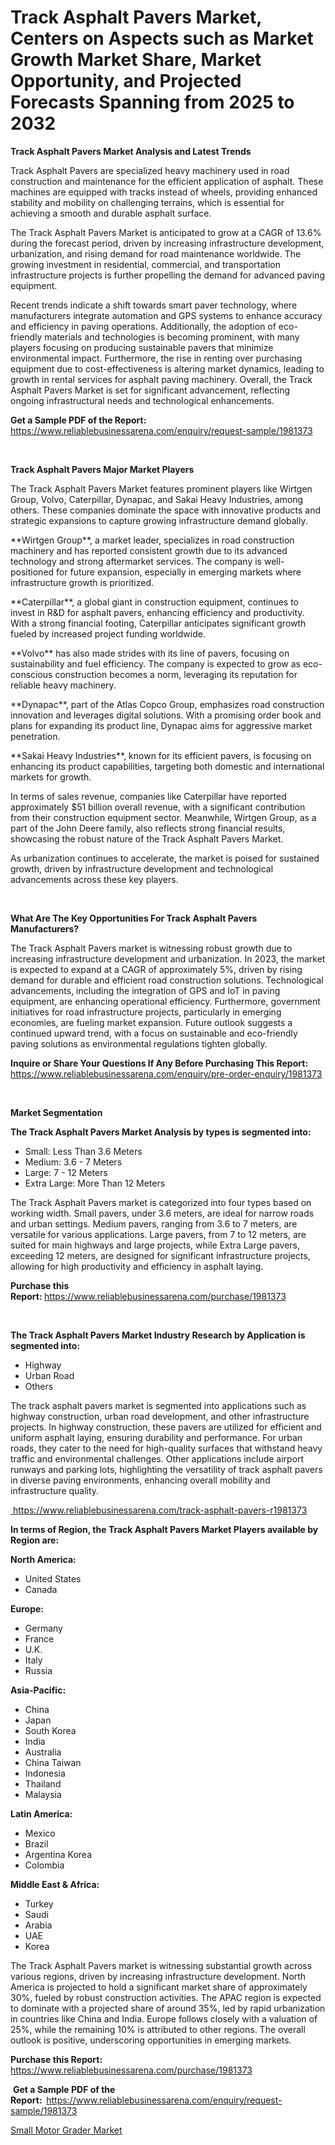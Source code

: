 <p><h1>Track Asphalt Pavers Market, Centers on Aspects such as Market Growth Market Share, Market Opportunity, and Projected Forecasts Spanning from 2025 to 2032</h1></p><p><strong>Track Asphalt Pavers Market Analysis and Latest Trends</strong></p>
<p><p>Track Asphalt Pavers are specialized heavy machinery used in road construction and maintenance for the efficient application of asphalt. These machines are equipped with tracks instead of wheels, providing enhanced stability and mobility on challenging terrains, which is essential for achieving a smooth and durable asphalt surface.</p><p>The Track Asphalt Pavers Market is anticipated to grow at a CAGR of 13.6% during the forecast period, driven by increasing infrastructure development, urbanization, and rising demand for road maintenance worldwide. The growing investment in residential, commercial, and transportation infrastructure projects is further propelling the demand for advanced paving equipment.</p><p>Recent trends indicate a shift towards smart paver technology, where manufacturers integrate automation and GPS systems to enhance accuracy and efficiency in paving operations. Additionally, the adoption of eco-friendly materials and technologies is becoming prominent, with many players focusing on producing sustainable pavers that minimize environmental impact. Furthermore, the rise in renting over purchasing equipment due to cost-effectiveness is altering market dynamics, leading to growth in rental services for asphalt paving machinery. Overall, the Track Asphalt Pavers Market is set for significant advancement, reflecting ongoing infrastructural needs and technological enhancements.</p></p>
<p><strong>Get a Sample PDF of the Report:&nbsp;</strong> <a href="https://www.reliablebusinessarena.com/enquiry/request-sample/1981373?utm_campaign=2041&utm_medium=2&utm_source=Github&utm_content=ia&utm_term=20022025&utm_id=track-asphalt-pavers">https://www.reliablebusinessarena.com/enquiry/request-sample/1981373</a></p>
<p>&nbsp;</p>
<p><strong>Track Asphalt Pavers Major Market Players</strong></p>
<p><p>The Track Asphalt Pavers Market features prominent players like Wirtgen Group, Volvo, Caterpillar, Dynapac, and Sakai Heavy Industries, among others. These companies dominate the space with innovative products and strategic expansions to capture growing infrastructure demand globally.</p><p>**Wirtgen Group**, a market leader, specializes in road construction machinery and has reported consistent growth due to its advanced technology and strong aftermarket services. The company is well-positioned for future expansion, especially in emerging markets where infrastructure growth is prioritized.</p><p>**Caterpillar**, a global giant in construction equipment, continues to invest in R&D for asphalt pavers, enhancing efficiency and productivity. With a strong financial footing, Caterpillar anticipates significant growth fueled by increased project funding worldwide.</p><p>**Volvo** has also made strides with its line of pavers, focusing on sustainability and fuel efficiency. The company is expected to grow as eco-conscious construction becomes a norm, leveraging its reputation for reliable heavy machinery.</p><p>**Dynapac**, part of the Atlas Copco Group, emphasizes road construction innovation and leverages digital solutions. With a promising order book and plans for expanding its product line, Dynapac aims for aggressive market penetration.</p><p>**Sakai Heavy Industries**, known for its efficient pavers, is focusing on enhancing its product capabilities, targeting both domestic and international markets for growth.</p><p>In terms of sales revenue, companies like Caterpillar have reported approximately $51 billion overall revenue, with a significant contribution from their construction equipment sector. Meanwhile, Wirtgen Group, as a part of the John Deere family, also reflects strong financial results, showcasing the robust nature of the Track Asphalt Pavers Market.</p><p>As urbanization continues to accelerate, the market is poised for sustained growth, driven by infrastructure development and technological advancements across these key players.</p></p>
<p>&nbsp;</p>
<p><strong>What Are The Key Opportunities For Track Asphalt Pavers Manufacturers?</strong></p>
<p><p>The Track Asphalt Pavers market is witnessing robust growth due to increasing infrastructure development and urbanization. In 2023, the market is expected to expand at a CAGR of approximately 5%, driven by rising demand for durable and efficient road construction solutions. Technological advancements, including the integration of GPS and IoT in paving equipment, are enhancing operational efficiency. Furthermore, government initiatives for road infrastructure projects, particularly in emerging economies, are fueling market expansion. Future outlook suggests a continued upward trend, with a focus on sustainable and eco-friendly paving solutions as environmental regulations tighten globally.</p></p>
<p><strong>Inquire or Share Your Questions If Any Before Purchasing This Report:</strong> <a href="https://www.reliablebusinessarena.com/enquiry/pre-order-enquiry/1981373?utm_campaign=2041&utm_medium=2&utm_source=Github&utm_content=ia&utm_term=20022025&utm_id=track-asphalt-pavers">https://www.reliablebusinessarena.com/enquiry/pre-order-enquiry/1981373</a></p>
<p>&nbsp;</p>
<p><strong>Market Segmentation</strong></p>
<p><strong>The Track Asphalt Pavers Market Analysis by types is segmented into:</strong></p>
<p><ul><li>Small: Less Than 3.6 Meters</li><li>Medium: 3.6 - 7 Meters</li><li>Large: 7 - 12 Meters</li><li>Extra Large: More Than 12 Meters</li></ul></p>
<p><p>The Track Asphalt Pavers market is categorized into four types based on working width. Small pavers, under 3.6 meters, are ideal for narrow roads and urban settings. Medium pavers, ranging from 3.6 to 7 meters, are versatile for various applications. Large pavers, from 7 to 12 meters, are suited for main highways and large projects, while Extra Large pavers, exceeding 12 meters, are designed for significant infrastructure projects, allowing for high productivity and efficiency in asphalt laying.</p></p>
<p><strong>Purchase this Report:&nbsp;</strong><a href="https://www.reliablebusinessarena.com/purchase/1981373?utm_campaign=2041&utm_medium=2&utm_source=Github&utm_content=ia&utm_term=20022025&utm_id=track-asphalt-pavers">https://www.reliablebusinessarena.com/purchase/1981373</a></p>
<p>&nbsp;</p>
<p><strong>The Track Asphalt Pavers Market Industry Research by Application is segmented into:</strong></p>
<p><ul><li>Highway</li><li>Urban Road</li><li>Others</li></ul></p>
<p><p>The track asphalt pavers market is segmented into applications such as highway construction, urban road development, and other infrastructure projects. In highway construction, these pavers are utilized for efficient and uniform asphalt laying, ensuring durability and performance. For urban roads, they cater to the need for high-quality surfaces that withstand heavy traffic and environmental challenges. Other applications include airport runways and parking lots, highlighting the versatility of track asphalt pavers in diverse paving environments, enhancing overall mobility and infrastructure quality.</p></p>
<p><a href="https://www.reliablebusinessarena.com/track-asphalt-pavers-r1981373?utm_campaign=2041&utm_medium=2&utm_source=Github&utm_content=ia&utm_term=20022025&utm_id=track-asphalt-pavers">&nbsp;https://www.reliablebusinessarena.com/track-asphalt-pavers-r1981373</a></p>
<p><strong>In terms of Region, the Track Asphalt Pavers Market Players available by Region are:</strong></p>
<p>
    <p> <strong> North America: </strong>
        <ul>
            <li>United States</li>
            <li>Canada</li>
        </ul>
        </p> 
    <p> <strong> Europe: </strong>
        <ul>
            <li>Germany</li>
            <li>France</li>
            <li>U.K.</li>
            <li>Italy</li>
            <li>Russia</li>
        </ul>
        </p> 
    <p> <strong> Asia-Pacific: </strong>
        <ul>
            <li>China</li>
            <li>Japan</li>
            <li>South Korea</li>
            <li>India</li>
            <li>Australia</li>
            <li>China Taiwan</li>
            <li>Indonesia</li>
            <li>Thailand</li>
            <li>Malaysia</li>
        </ul>
        </p> 
    <p> <strong> Latin America: </strong>
        <ul>
            <li>Mexico</li>
            <li>Brazil</li>
            <li>Argentina Korea</li>
            <li>Colombia</li>
        </ul>
        </p> 
    <p> <strong> Middle East & Africa: </strong>
        <ul>
            <li>Turkey</li>
            <li>Saudi</li>
            <li>Arabia</li>
            <li>UAE</li>
            <li>Korea</li>
        </ul>
    </p>
    </p>
<p><p>The Track Asphalt Pavers market is witnessing substantial growth across various regions, driven by increasing infrastructure development. North America is projected to hold a significant market share of approximately 30%, fueled by robust construction activities. The APAC region is expected to dominate with a projected share of around 35%, led by rapid urbanization in countries like China and India. Europe follows closely with a valuation of 25%, while the remaining 10% is attributed to other regions. The overall outlook is positive, underscoring opportunities in emerging markets.</p></p>
<p><strong>Purchase this Report: </strong><a href="https://www.reliablebusinessarena.com/purchase/1981373?utm_campaign=2041&utm_medium=2&utm_source=Github&utm_content=ia&utm_term=20022025&utm_id=track-asphalt-pavers">https://www.reliablebusinessarena.com/purchase/1981373</a></p>
<p>&nbsp;<strong>Get a Sample PDF of the Report:&nbsp;&nbsp;</strong><a href="https://www.reliablebusinessarena.com/enquiry/request-sample/1981373?utm_campaign=2041&utm_medium=2&utm_source=Github&utm_content=ia&utm_term=20022025&utm_id=track-asphalt-pavers">https://www.reliablebusinessarena.com/enquiry/request-sample/1981373</a></p>
<p><strong></strong></p>
<p><p><a href="https://github.com/irfadac/Market-Research-Report-List-5/blob/main/small-motor-grader-market.md?utm_campaign=2041&utm_medium=2&utm_source=Github&utm_content=ia&utm_term=20022025&utm_id=track-asphalt-pavers">Small Motor Grader Market</a></p></p>